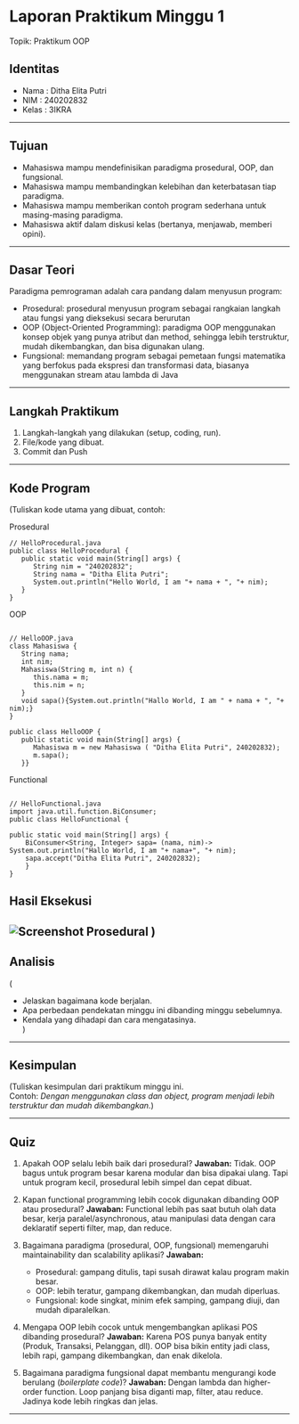# Laporan Praktikum Minggu 1 
Topik: Praktikum OOP

## Identitas
- Nama  : Ditha Elita Putri
- NIM   : 240202832
- Kelas : 3IKRA

---

## Tujuan
- Mahasiswa mampu mendefinisikan paradigma prosedural, OOP, dan fungsional.
- Mahasiswa mampu membandingkan kelebihan dan keterbatasan tiap paradigma.
- Mahasiswa mampu memberikan contoh program sederhana untuk masing-masing paradigma.
- Mahasiswa aktif dalam diskusi kelas (bertanya, menjawab, memberi opini).

---

## Dasar Teori
Paradigma pemrograman adalah cara pandang dalam menyusun program:

- Prosedural: prosedural menyusun program sebagai rangkaian langkah atau fungsi yang dieksekusi secara berurutan
- OOP (Object-Oriented Programming): paradigma OOP menggunakan konsep objek yang punya atribut dan method, sehingga lebih terstruktur, mudah dikembangkan, dan bisa digunakan ulang.
- Fungsional: memandang program sebagai pemetaan fungsi matematika yang berfokus pada ekspresi dan transformasi data, biasanya menggunakan stream atau lambda di Java

---

## Langkah Praktikum

1. Langkah-langkah yang dilakukan (setup, coding, run).  
2. File/kode yang dibuat.  
3. Commit dan Push

---

## Kode Program
(Tuliskan kode utama yang dibuat, contoh:  

Prosedural
```
// HelloProcedural.java
public class HelloProcedural {
   public static void main(String[] args) {
      String nim = "240202832";
      String nama = "Ditha Elita Putri";
      System.out.println("Hello World, I am "+ nama + ", "+ nim);
   }
}

```

OOP

```

// HelloOOP.java
class Mahasiswa {
   String nama;
   int nim;
   Mahasiswa(String m, int n) {
      this.nama = m;
      this.nim = n;
   }
   void sapa(){System.out.println("Hallo World, I am " + nama + ", "+ nim);}
}

public class HelloOOP {
   public static void main(String[] args) {
      Mahasiswa m = new Mahasiswa ( "Ditha Elita Putri", 240202832);
      m.sapa();
   }}

```

Functional

```

// HelloFunctional.java
import java.util.function.BiConsumer;
public class HelloFunctional {

public static void main(String[] args) {
    BiConsumer<String, Integer> sapa= (nama, nim)-> System.out.println("Hallo World, I am "+ nama+", "+ nim);
    sapa.accept("Ditha Elita Putri", 240202832);
    }
}

```

## Hasil Eksekusi

![Screenshot Prosedural](<img width="799" height="503" alt="HelloProcedural_ditha" src="https://github.com/user-attachments/assets/2ac8c929-e8d3-4213-9718-9f5baadb2bc2" />
)
)
---

## Analisis
(
- Jelaskan bagaimana kode berjalan.  
- Apa perbedaan pendekatan minggu ini dibanding minggu sebelumnya.  
- Kendala yang dihadapi dan cara mengatasinya.  
)
---

## Kesimpulan
(Tuliskan kesimpulan dari praktikum minggu ini.  
Contoh: *Dengan menggunakan class dan object, program menjadi lebih terstruktur dan mudah dikembangkan.*)

---

## Quiz
1. Apakah OOP selalu lebih baik dari prosedural?
   **Jawaban:**
   Tidak. OOP bagus untuk program besar karena modular dan bisa dipakai ulang. Tapi untuk program kecil, prosedural lebih simpel dan cepat dibuat.

2. Kapan functional programming lebih cocok digunakan dibanding OOP atau prosedural?
   **Jawaban:**
   Functional lebih pas saat butuh olah data besar, kerja paralel/asynchronous, atau manipulasi data dengan cara deklaratif seperti filter, map, dan reduce.

3. Bagaimana paradigma (prosedural, OOP, fungsional) memengaruhi maintainability dan scalability aplikasi?
   **Jawaban:**

   * Prosedural: gampang ditulis, tapi susah dirawat kalau program makin besar.
   * OOP: lebih teratur, gampang dikembangkan, dan mudah diperluas.
   * Fungsional: kode singkat, minim efek samping, gampang diuji, dan mudah diparalelkan.

4. Mengapa OOP lebih cocok untuk mengembangkan aplikasi POS dibanding prosedural?
   **Jawaban:**
   Karena POS punya banyak entity (Produk, Transaksi, Pelanggan, dll). OOP bisa bikin entity jadi class, lebih rapi, gampang dikembangkan, dan enak dikelola.

5. Bagaimana paradigma fungsional dapat membantu mengurangi kode berulang (*boilerplate code*)?
   **Jawaban:**
   Dengan lambda dan higher-order function. Loop panjang bisa diganti map, filter, atau reduce. Jadinya kode lebih ringkas dan jelas.

---
